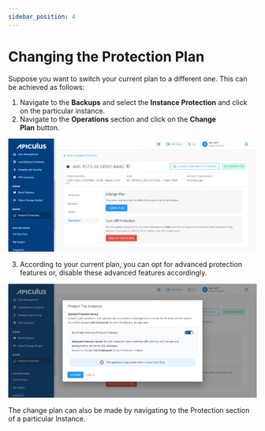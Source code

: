 ```yaml
---
sidebar_position: 4
---
```

# Changing the Protection Plan

Suppose you want to switch your current plan to a different one. This can be achieved as follows:

1. Navigate to the **Backups** and select the **Instance Protection** and click on the particular instance.
2. Navigate to the **Operations** section and click on the **Change Plan** button.

![Changing the Protection Plan](img/ChangingtheProtectionPlan1.png)

3. According to your current plan, you can opt for advanced protection features or, disable these advanced features accordingly.

![Changing the Protection Plan](img/ChangingtheProtectionPlan2.png)

The change plan can also be made by navigating to the Protection section of a particular Instance.
